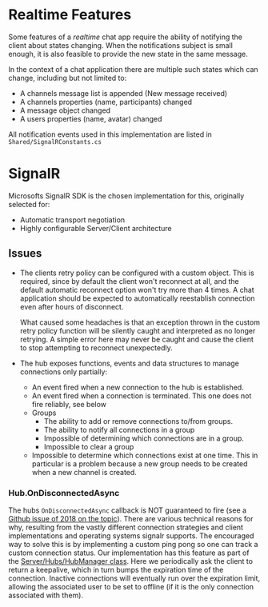 # Realtime Features
Some features of a *realtime* chat app require the ability of notifying the client about states changing. When the notifications subject is small enough, it is also feasible to provide the new state in the same message.

In the context of a chat application there are multiple such states which can change, including but not limited to:
* A channels message list is appended (New message received)
* A channels properties (name, participants) changed
* A message object changed
* A users properties (name, avatar) changed

All notification events used in this implementation are listed in `Shared/SignalRConstants.cs`

# SignalR
Microsofts SignalR SDK is the chosen implementation for this, originally selected for:
* Automatic transport negotiation
* Highly configurable Server/Client architecture

## Issues
* The clients retry policy can be configured with a custom object. This is required, since by default the client won't reconnect at all, and the default automatic reconnect option won't try more than 4 times. A chat application should be expected to automatically reestablish connection even after hours of disconnect.

    What caused some headaches is that an exception thrown in the custom retry policy function will be silently caught and interpreted as no longer retrying. A simple error here may never be caught and cause the client to stop attempting to reconnect unexpectedly.
* The hub exposes functions, events and data structures to manage connections only partially:
    * An event fired when a new connection to the hub is established.
    * An event fired when a connection is terminated. This one does not fire reliably, see below
    * Groups
        * The ability to add or remove connections to/from groups.
        * The ability to notify all connections in a group
        * Impossible of determining which connections are in a group.
        * Impossible to clear a group
    * Impossible to determine which connections exist at one time. This in particular is a problem because a new group needs to be created when a new channel is created.


### Hub.OnDisconnectedAsync
The hubs `OnDisconnectedAsync` callback is NOT guaranteed to fire (see a [Github issue of 2018 on the topic](https://github.com/aspnet/SignalR/issues/1290#issuecomment-375434028)). There are various technical reasons for why, resulting from the vastly different connection strategies and client implementations and operating systems signalr supports. The encouraged way to solve this is by implementing a custom ping pong so one can track a custom connection status. Our implementation has this feature as part of the [Server/Hubs/HubManager class](../Server/Hubs/HubManager_Watch.cs). Here we periodically ask the client to return a keepalive, which in turn bumps the expiration time of the connection. Inactive connections will eventually run over the expiration limit, allowing the associated user to be set to offline (if it is the only connection associated with them).